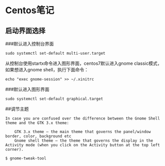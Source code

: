 Centos笔记
=============================================================================


启动界面选择
-----------------------------------------------------------------------------

###默认进入控制台界面


```
sudo systemctl set-default multi-user.target 
```

从控制台使用startx命令进入图形界面，centos7默认进入gnome classic模式，如果想进入gnome shell，执行下面命令：

```
echo "exec gnome-session" >> ~/.xinitrc
```


###默认进入图形界面

```
sudo systemctl set-default graphical.target
```

##调节主题


```
In case you are confused over the difference between the Gnome Shell theme and the GTK 3.x theme:

    GTK 3.x theme – the main theme that governs the panel/window border, color, background etc
    Gnome shell theme – the theme that governs the display in the Activity mode (when you click on the Activity button at the top left corner).
```

```
$ gnome-tweak-tool 
```

